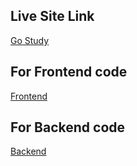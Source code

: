 ## Live Site Link

[Go Study](https://go-study-ed205.web.app/)

## For Frontend code

[Frontend](https://github.com/Porgramming-Hero-web-course/complete-website-client-sazzad4677)

## For Backend code

[Backend](https://github.com/sazzad4677/Go-Study-Server)
